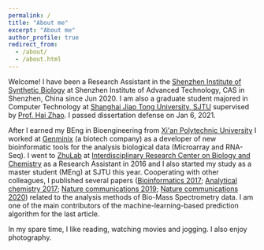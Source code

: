 ```yaml
---
permalink: /
title: "About me"
excerpt: "About me"
author_profile: true
redirect_from: 
  - /about/
  - /about.html
---
```


Welcome! I have been a Research Assistant in the [Shenzhen Institute of Synthetic Biology](http://isynbio.siat.ac.cn/) at Shenzhen Institute of Advanced Technology, CAS in Shenzhen, China since Jun 2020. 
I am also a graduate student majored in Computer Technology at [Shanghai Jiao Tong University, SJTU](https://www.sjtu.edu.cn/) supervised by [Prof. Hai Zhao](https://www.cs.sjtu.edu.cn/en/PeopleDetail.aspx?id=133). I passed dissertation defense on Jan 6, 2021.

After I earned my BEng in Bioengineering from [Xi'an Polytechnic University](https://www.xpu.edu.cn/) 
I worked at [Genminix](http://www.gminix.com/) (a biotech company) as a developer of new bioinformatic tools for the analysis biological data (Microarray and RNA-Seq). 
I went to [ZhuLab](http://www.zhulab.cn) at [Interdisciplinary Research Center on Biology and Chemistry](http://ircbc.ac.cn/) as a Research Assistant in 2016 and I also started my study as a master student (MEng) at SJTU this year. 
Cooperating with other colleagues, 
I published several papers ([Bioinformatics 2017](https://academic.oup.com/bioinformatics/article/33/14/2235/3066291);
                             [Analytical chemistry 2017](https://pubs.acs.org/doi/abs/10.1021/acs.analchem.7b02625);
                             [Nature communications 2019](https://www.nature.com/articles/s41467-019-09550-x);
                             [Nature communications 2020](https://www.nature.com/articles/s41467-020-18171-8)) related to the analysis methods of Bio-Mass Spectrometry data.
I am one of the main contributors of the machine-learning-based prediction algorithm for the last article.

In my spare time, I like reading, watching movies and jogging. I also enjoy photography.